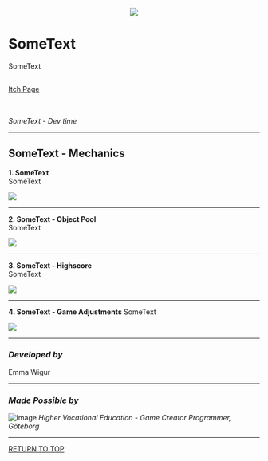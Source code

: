 <a name="TOP"></a>

<p align="center">
  <img src=https://github.com/ewigur/Portfolio/blob/main/Pond%20Hopper/GIFs/PH.gif />
</p>


# SomeText
SomeText

## 
[Itch Page](https://ewigur.itch.io/pond-hopper)
## 


 \
*SomeText - Dev time*
_____________________________________________________________________________________

## SomeText - Mechanics

**1. SomeText**\
SomeText

![](https://github.com/ewigur/Portfolio/blob/main/Pond%20Hopper/GIFs/PH_GamePlay.gif)

_____________________________________________________________________________________

**2. SomeText - Object Pool**\
SomeText

![](https://github.com/ewigur/Portfolio/blob/main/Pond%20Hopper/GIFs/PH_ObjectPool.gif)

_____________________________________________________________________________________

**3. SomeText - Highscore**\
SomeText

![](https://github.com/ewigur/Portfolio/blob/main/Pond%20Hopper/GIFs/PH_HS.gif)

_____________________________________________________________________________________

**4. SomeText - Game Adjustments**
SomeText

![](https://github.com/ewigur/Portfolio/blob/main/Pond%20Hopper/GIFs/Sliders.gif)

_____________________________________________________________________________________
### *Developed by*
Emma Wigur
_____________________________________________________________________________________
### *Made Possible by*
![Image](https://github.com/ewigur/Portfolio/blob/main/ThumbNails/Yrgo.png)
*Higher Vocational Education - Game Creator Programmer, Göteborg*
_____________________________________________________________________________________

[RETURN TO TOP](#TOP)
             <a name="TOP"></a>  
